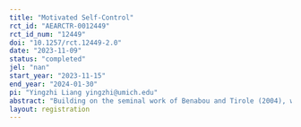 ```yaml
---
title: "Motivated Self-Control"
rct_id: "AEARCTR-0012449"
rct_id_num: "12449"
doi: "10.1257/rct.12449-2.0"
date: "2023-11-09"
status: "completed"
jel: "nan"
start_year: "2023-11-15"
end_year: "2024-01-30"
pi: "Yingzhi Liang yingzhi@umich.edu"
abstract: "Building on the seminal work of Benabou and Tirole (2004), we study the motivated belief on present bias. In particular, it is beneficial from the current self’s perspective to maintain an optimistic belief about present bias, as this optimistic belief can motivate the future self to undertake challenging tasks. If the future self is fully aware of her present bias, she might be too discouraged to even make an attempt. We test this motivated belief on present bias using a field experiment in the classroom setting. "
layout: registration
---
```


